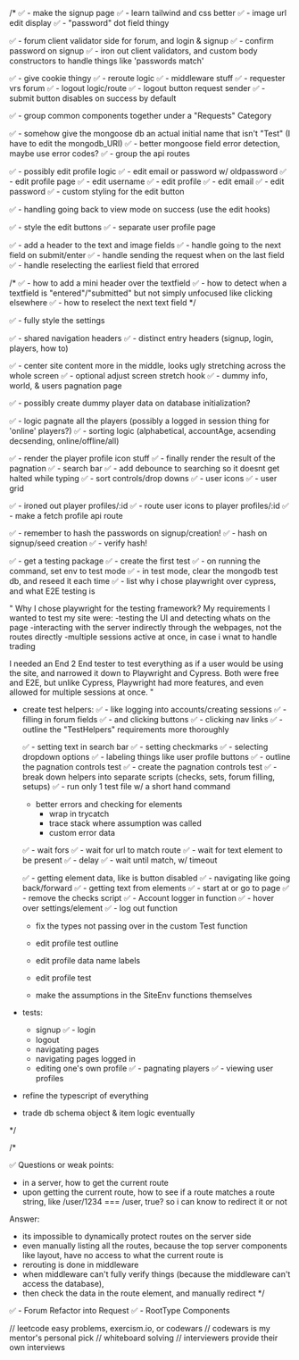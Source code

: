 /*
✅ - make the signup page
✅ - learn tailwind and css better
✅ - image url edit display
✅ - "password" dot field thingy

✅ - forum client validator side for forum, and login & signup
✅ - confirm password on signup
✅ - iron out client validators, and custom body constructors to handle things like 'passwords match'

✅ - give cookie thingy
✅ - reroute logic
✅ - middleware stuff
✅ - requester vrs forum
✅ - logout logic/route
✅ - logout button request sender
✅ - submit button disables on success by default

✅ - group common components together under a "Requests" Category

✅ - somehow give the mongoose db an actual initial name that isn't "Test" (I have to edit the mongodb_URI)
✅ - better mongoose field error detection, maybe use error codes?
✅ - group the api routes

✅ - possibly edit profile logic
    ✅ - edit email or password w/ oldpassword
✅ - edit profile page
    ✅ - edit username
    ✅ - edit profile
    ✅ - edit email
    ✅ - edit password
✅ - custom styling for the edit button

✅ - handling going back to view mode on success (use the edit hooks)

✅ - style the edit buttons
✅ - separate user profile page

✅ - add a header to the text and image fields
✅ - handle going to the next field on submit/enter
✅ - handle sending the request when on the last field
✅ - handle reselecting the earliest field that errored

/*
✅ - how to add a mini header over the textfield
✅ - how to detect when a textfield is "entered"/"submitted" but not simply unfocused like clicking elsewhere
✅ - how to reselect the next text field
*/

✅ - fully style the settings

✅ - shared navigation headers
✅ - distinct entry headers (signup, login, players, how to)

✅ - center site content more in the middle, looks ugly stretching across the whole screen
✅ - optional adjust screen stretch hook
✅ - dummy info, world, & users pagnation page

✅ - possibly create dummy player data on database initialization?

✅ - logic pagnate all the players (possibly a logged in session thing for 'online' players?)
✅ - sorting logic (alphabetical, accountAge, acsending decsending, online/offline/all)

✅ - render the player profile icon stuff
✅ - finally render the result of the pagnation
✅ - search bar
✅ - add debounce to searching so it doesnt get halted while typing
✅ - sort controls/drop downs
✅ - user icons
✅ - user grid

✅ - ironed out player profiles/:id
✅ - route user icons to player profiles/:id
✅ - make a fetch profile api route

✅ - remember to hash the passwords on signup/creation!
✅ - hash on signup/seed creation
✅ - verify hash!

✅ - get a testing package
    ✅ - create the first test
    ✅ - on running the command, set env to test mode
    ✅ - in test mode, clear the mongodb test db, and reseed it each time
    ✅ - list why i chose playwright over cypress, and what E2E testing is

"
Why I chose playwright for the testing framework?
My requirements I wanted to test my site were:
-testing the UI and detecting whats on the page
-interacting with the server indirectly through the webpages, not the routes directly
-multiple sessions active at once, in case i wnat to handle trading

I needed an End 2 End tester to test everything as if a user would be using the site, and narrowed it down to Playwright and Cypress.
Both were free and E2E, but unlike Cypress, Playwright had more features, and even allowed for multiple sessions at once.
"

- create test helpers:
    ✅ - like logging into accounts/creating sessions
    ✅ - filling in forum fields
    ✅ - and clicking buttons
    ✅ - clicking nav links
    ✅ - outline the "TestHelpers" requirements more thoroughly

    ✅ - setting text in search bar
    ✅ - setting checkmarks
    ✅ - selecting dropdown options
    ✅ - labeling things like user profile buttons
    ✅ - outline the pagnation controls test
    ✅ - create the pagnation controls test
    ✅ - break down helpers into separate scripts (checks, sets, forum filling, setups)
    ✅ - run only 1 test file w/ a short hand command

    - better errors and checking for elements
        - wrap in trycatch
        - trace stack where assumption was called
        - custom error data
    
    ✅ - wait fors
        ✅ - wait for url to match route
        ✅ - wait for text element to be present
        ✅ - delay
        ✅ - wait until match, w/ timeout
    
    ✅ - getting element data, like is button disabled
    ✅ - navigating like going back/forward
    ✅ - getting text from elements
    ✅ - start at or go to page
    ✅ - remove the checks script
    ✅ - Account logger in function
    ✅ - hover over settings/element
    ✅ - log out function
    - fix the types not passing over in the custom Test function

    - edit profile test outline
    - edit profile data name labels
    - edit profile test
    
    - make the assumptions in the SiteEnv functions themselves


- tests:
    - signup
    ✅ - login
    - logout
    - navigating pages
    - navigating pages logged in
    - editing one's own profile
    ✅ - pagnating players
    ✅ - viewing user profiles

- refine the typescript of everything

- trade db schema object & item logic eventually

*/











/*

✅ Questions or weak points:
- in a server, how to get the current route
- upon getting the current route, how to see if a route matches a route string, like /user/1234 === /user, true? so i can know to redirect it or not

Answer:
- its impossible to dynamically protect routes on the server side
- even manually listing all the routes, because the top server components like layout, have no access to what the current route is
- rerouting is done in middleware
- when middleware can't fully verify things (because the middleware can't access the database),
- then check the data in the route element, and manually redirect
*/


✅ - Forum Refactor into Request
✅ - RootType Components

// leetcode easy problems, exercism.io, or codewars
// codewars is my mentor's personal pick
// whiteboard solving
// interviewers provide their own interviews
